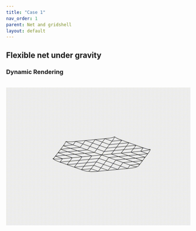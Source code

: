 ```yaml
---
title: "Case 1"
nav_order: 1
parent: Net and gridshell
layout: default
---
```


## Flexible net under gravity


### Dynamic Rendering
<br/><img src='../assets/videos/net_1.gif' width="600">